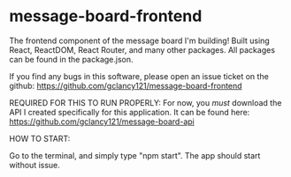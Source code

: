 # message-board-frontend
The frontend component of the message board I'm building! Built using React, ReactDOM, React Router, and many other packages. 
All packages can be found in the package.json.

If you find any bugs in this software, please open an issue ticket on the github: https://github.com/gclancy121/message-board-frontend

REQUIRED FOR THIS TO RUN PROPERLY:
For now, you *must* download the API I created specifically for this application. It can be found here: https://github.com/gclancy121/message-board-api

HOW TO START: 

Go to the terminal, and simply type "npm start". The app should start without issue. 
